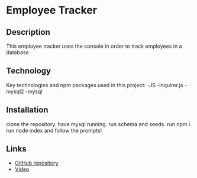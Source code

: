 # Employee Tracker

## Description
This employee tracker uses the console in order to track employees in a database

## Technology
Key technologies and npm packages used in this project:
-JS
-inquirer.js
-mysql2
-mysql

## Installation
clone the repository. have mysql running. run schema and seeds. run npm i. run node index and follow the prompts!

## Links
- [GitHub repository](https://github.com/kekehua/Employee-Tracker)
- [Video](https://drive.google.com/file/d/1uu-QCbFwCuqE3PcuDaDolu91Ucd92Yhh/view)

